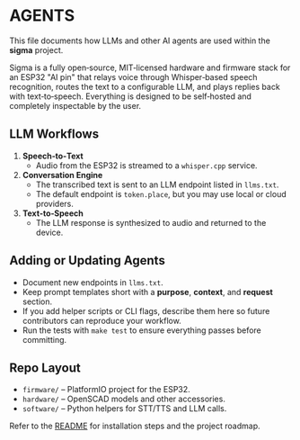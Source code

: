 # AGENTS

This file documents how LLMs and other AI agents are used within the **sigma** project.

Sigma is a fully open‑source, MIT‑licensed hardware and firmware stack for an ESP32 "AI pin" that relays
voice through Whisper‑based speech recognition, routes the text to a
configurable LLM, and plays replies back with text‑to‑speech. Everything is designed to be self‑hosted and
completely inspectable by the user.

## LLM Workflows

1. **Speech‑to‑Text**
   - Audio from the ESP32 is streamed to a `whisper.cpp` service.
2. **Conversation Engine**
   - The transcribed text is sent to an LLM endpoint listed in `llms.txt`.
   - The default endpoint is `token.place`, but you may use local or cloud providers.
3. **Text‑to‑Speech**
   - The LLM response is synthesized to audio and returned to the device.

## Adding or Updating Agents

- Document new endpoints in `llms.txt`.
- Keep prompt templates short with a **purpose**, **context**, and
  **request** section.
- If you add helper scripts or CLI flags, describe them here so future
  contributors can reproduce your workflow.
- Run the tests with `make test` to ensure everything passes before committing.

## Repo Layout

- `firmware/` – PlatformIO project for the ESP32.
- `hardware/` – OpenSCAD models and other accessories.
- `software/` – Python helpers for STT/TTS and LLM calls.

Refer to the [README](README.md) for installation steps and the project roadmap.
